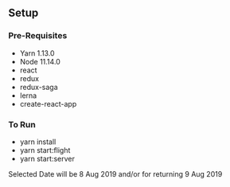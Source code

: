 ## Setup

### Pre-Requisites

- Yarn 1.13.0
- Node 11.14.0
- react
- redux
- redux-saga
- lerna
- create-react-app



### To Run
- yarn install
- yarn start:flight
- yarn start:server


Selected Date will be 8 Aug 2019 and/or for returning 9 Aug 2019
